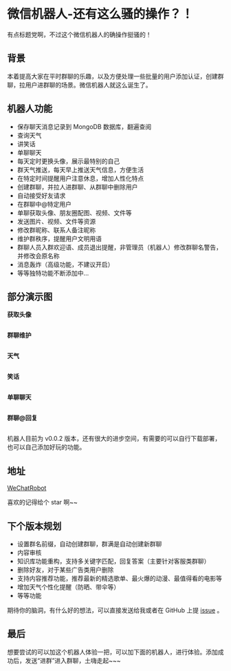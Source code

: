 # 微信机器人-还有这么骚的操作？！

有点标题党啊，不过这个微信机器人的确操作挺骚的！

## 背景

本着提高大家在平时群聊的乐趣，以及方便处理一些批量的用户添加认证，创建群聊，拉用户进群聊的场景。微信机器人就这么诞生了。

## 机器人功能

- 保存聊天消息记录到 MongoDB 数据库，翻遍查阅
- 查询天气
- 讲笑话
- 单聊聊天
- 每天定时更换头像，展示最特别的自己
- 群天气推送，每天早上推送天气信息，方便生活
- 在特定时间提醒用户注意休息，增加人性化特点
- 创建群聊，并拉人进群聊、从群聊中删除用户
- 自动接受好友请求
- 在群聊中@特定用户
- 单聊获取头像、朋友圈配图、视频、文件等
- 发送图片、视频、文件等资源
- 修改群昵称、联系人备注昵称
- 维护群秩序，提醒用户文明用语
- 群聊人员入群欢迎语、成员退出提醒，非管理员（机器人）修改群聊名警告，并修改会原名称
- 消息轰炸（高级功能，不建议开启）
- 等等独特功能不断添加中...

## 部分演示图

**获取头像**

![]()

**群聊维护**

![]()

**天气**

![]()

**笑话**

![]()

**单聊聊天**

![]()

**群聊@回复**

![]()

机器人目前为 v0.0.2 版本，还有很大的进步空间，有需要的可以自行下载部署，也可以自己添加好玩的功能。

## 地址

[WeChatRobot](https://github.com/BingKui/WeChatRobot.git)

喜欢的记得给个 star 啊~~

## 下个版本规划

- 设置群名前缀，自动创建群聊，群满是自动创建新群聊
- 内容审核
- 知识库功能重构，支持多关键字匹配，回复答案（主要针对客服类群聊）
- 删除好友，对于某些广告类用户删除
- 支持内容推荐功能，推荐最新的精选歌单、最火爆的动漫、最值得看的电影等
- 增加天气个性化提醒（防晒、带伞等）
- 等等功能

期待你的脑洞，有什么好的想法，可以直接发送给我或者在 GitHub 上提 [issue](https://github.com/BingKui/WeChatRobot/issues/new) 。

## 最后

想要尝试的可以加这个机器人体验一把，可以加下面的机器人，进行体验。添加成功后，发送“进群”进入群聊，土嗨走起~~~

![]()